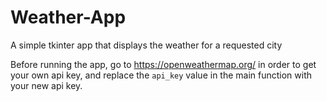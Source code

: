 # Weather-App
A simple tkinter app that displays the weather for a requested city

Before running the app, go to https://openweathermap.org/ in order to get your own api key,
and replace the `api_key` value in the main function with your new api key. 
